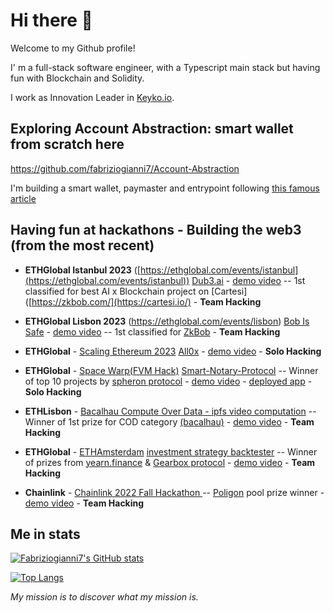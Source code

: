 # Hi there 👋
Welcome to my Github profile!

I' m a full-stack software engineer, with a Typescript main stack but having fun with Blockchain and Solidity.

I work as Innovation Leader in [Keyko.io](https://keyko.io/).

## Exploring Account Abstraction: smart wallet from scratch here
https://github.com/fabriziogianni7/Account-Abstraction

I'm building a smart wallet, paymaster and entrypoint following [this famous article](https://www.alchemy.com/blog/account-abstraction)

## Having fun at hackathons - Building the web3 (from the most recent)

- **ETHGlobal Istanbul 2023** ([https://ethglobal.com/events/istanbul](https://ethglobal.com/events/istanbul)) [Dub3.ai]([https://github.com/fabriziogianni7/bob-is-safe](https://github.com/fabriziogianni7/dub3)) - [demo video]([https://youtu.be/jQ2h1h95F5Q](https://ethglobal.com/showcase/dub3-ai-h1riu)) -- 1st classified for best AI x Blockchain project on [Cartesi]([https://zkbob.com/](https://cartesi.io/) - **Team Hacking**

- **ETHGlobal Lisbon 2023** (https://ethglobal.com/events/lisbon) [Bob Is Safe](https://github.com/fabriziogianni7/bob-is-safe) - [demo video](https://youtu.be/jQ2h1h95F5Q) -- 1st classified for [ZkBob](https://zkbob.com/) - **Team Hacking**

- **ETHGlobal** - [Scaling Ethereum 2023](https://ethglobal.com/events/scaling2023) [All0x](https://github.com/fabriziogianni7/All0x) - [demo video](https://youtu.be/pmzGyZu6NV8) - **Solo Hacking**

- **ETHGlobal** - [Space Warp(FVM Hack)](https://ethglobal.com/events/spacewarp) [Smart-Notary-Protocol]( https://github.com/fabriziogianni7/Smart-Notary-Protocol ) -- Winner of top 10 projects by [spheron protocol](https://spheron.network/) - [demo video](https://youtu.be/CYYsoPYDCes) - [deployed app](https://smart-notary-protocol.com/) - **Solo Hacking**

- **ETHLisbon** - [Bacalhau Compute Over Data - ipfs video computation](https://github.com/rickkdev/ipfs-video-computation-bacalhau) -- Winner of 1st prize for COD category [(bacalhau)](https://www.bacalhau.org/) - [demo video](https://youtu.be/mluxGr8h2ic) - **Team Hacking**

- **ETHGlobal** - [ETHAmsterdam](https://amsterdam.ethglobal.com/) [investment strategy backtester](https://github.com/fabriziogianni7/straEthgify) -- Winner of prizes from [yearn.finance](https://yearn.finance/) & [Gearbox protocol](https://gearbox.fi/) - [demo video](https://youtu.be/1xtfiZXh43c) - **Team Hacking**

- **Chainlink** - [Chainlink 2022 Fall Hackathon ](https://github.com/ialberquilla/chainlink-technical-indicators) -- [Poligon](https://polygon.technology/) pool prize winner - [demo video](https://youtu.be/VAmiDG67CY8) - **Team Hacking**

## Me in stats

[![Fabriziogianni7's GitHub stats](https://github-readme-stats.vercel.app/api?username=fabriziogianni7&theme=merko&custom_title=Fabriziogianni7's%20Open%20Source%20Activity&langs_count=10)](https://github.com/fabriziogianni7/github-readme-stats)

[![Top Langs](https://github-readme-stats.vercel.app/api/top-langs/?username=fabriziogianni7&theme=merko&layout=compact)](https://github.com/fabriziogianni7/github-readme-stats)



*My mission is to discover what my mission is.*


<!--

[![Harlok's wakatime stats](https://github-readme-stats.vercel.app/api/wakatime?username=fabriziogianni7)](https://github.com/fabriziogianni7/github-readme-stats)

**fabriziogianni7/fabriziogianni7** is a ✨ _special_ ✨ repository because its `README.md` (this file) appears on your GitHub profile.

Here are some ideas to get you started:

- 🔭 I’m currently working on ...
- 🌱 I’m currently learning ...
- 👯 I’m looking to collaborate on ...
- 🤔 I’m looking for help with ...
- 💬 Ask me about ...
- 📫 How to reach me: ...
- 😄 Pronouns: ...
- ⚡ Fun fact: ...
-->
